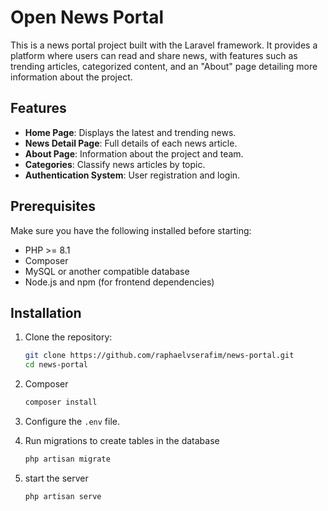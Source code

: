 # Open News Portal

This is a news portal project built with the Laravel framework. It provides a platform where users can read and share news, with features such as trending articles, categorized content, and an "About" page detailing more information about the project.

## Features

- **Home Page**: Displays the latest and trending news.
- **News Detail Page**: Full details of each news article.
- **About Page**: Information about the project and team.
- **Categories**: Classify news articles by topic.
- **Authentication System**: User registration and login.

## Prerequisites

Make sure you have the following installed before starting:

- PHP >= 8.1
- Composer
- MySQL or another compatible database
- Node.js and npm (for frontend dependencies)

## Installation

1. Clone the repository:

   ```bash
   git clone https://github.com/raphaelvserafim/news-portal.git 
   cd news-portal
   ```
2. Composer
   ```bash
   composer install
   ```
   
3. Configure the ``` .env ``` file.

4. Run migrations to create tables in the database
   ```bash
   php artisan migrate
   ```
5. start the server
    ```bash
    php artisan serve
    ```
   
